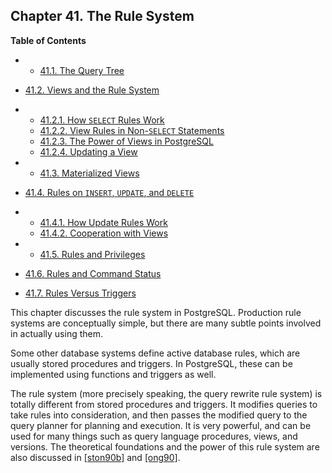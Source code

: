 ## Chapter 41. The Rule System

**Table of Contents**

  * *   [41.1. The Query Tree](querytree)
  * [41.2. Views and the Rule System](rules-views)

    

  * *   [41.2.1. How `SELECT` Rules Work](rules-views#RULES-SELECT)
    * [41.2.2. View Rules in Non-`SELECT` Statements](rules-views#RULES-VIEWS-NON-SELECT)
    * [41.2.3. The Power of Views in PostgreSQL](rules-views#RULES-VIEWS-POWER)
    * [41.2.4. Updating a View](rules-views#RULES-VIEWS-UPDATE)

  * *   [41.3. Materialized Views](rules-materializedviews)
  * [41.4. Rules on `INSERT`, `UPDATE`, and `DELETE`](rules-update)

    

  * *   [41.4.1. How Update Rules Work](rules-update#RULES-UPDATE-HOW)
    * [41.4.2. Cooperation with Views](rules-update#RULES-UPDATE-VIEWS)

  * *   [41.5. Rules and Privileges](rules-privileges)
  * [41.6. Rules and Command Status](rules-status)
  * [41.7. Rules Versus Triggers](rules-triggers)

This chapter discusses the rule system in PostgreSQL. Production rule systems are conceptually simple, but there are many subtle points involved in actually using them.

Some other database systems define active database rules, which are usually stored procedures and triggers. In PostgreSQL, these can be implemented using functions and triggers as well.

The rule system (more precisely speaking, the query rewrite rule system) is totally different from stored procedures and triggers. It modifies queries to take rules into consideration, and then passes the modified query to the query planner for planning and execution. It is very powerful, and can be used for many things such as query language procedures, views, and versions. The theoretical foundations and the power of this rule system are also discussed in [\[ston90b\]](biblio#STON90B) and [\[ong90\]](biblio#ONG90).